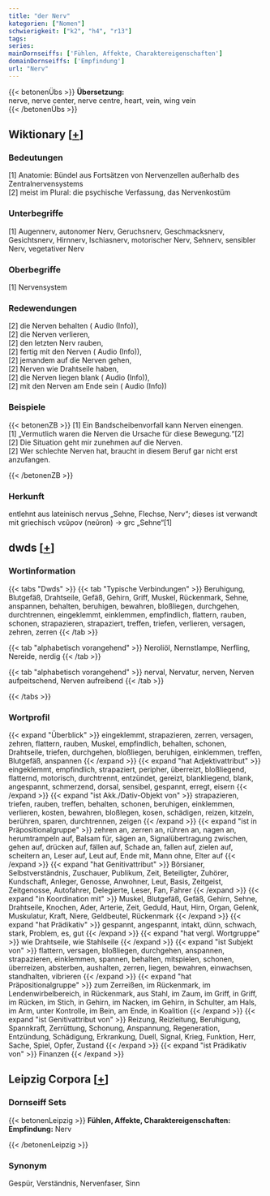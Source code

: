 ```yaml
---
title: "der Nerv"
kategorien: ["Nomen"]
schwierigkeit: ["k2", "h4", "r13"]
tags:
series:
mainDornseiffs: ['Fühlen, Affekte, Charaktereigenschaften']
domainDornseiffs: ['Empfindung']
url: "Nerv"
---
```


{{< betonenÜbs >}}
**Übersetzung:**  
nerve, nerve center, nerve centre, heart, vein, wing vein  
{{< /betonenÜbs >}}

## Wiktionary [[+](https://de.wiktionary.org/wiki/Nerv)]

### Bedeutungen
[1] Anatomie: Bündel aus Fortsätzen von Nervenzellen außerhalb des Zentralnervensystems  
[2] meist im Plural: die psychische Verfassung, das Nervenkostüm  

### Unterbegriffe
[1] Augennerv, autonomer Nerv, Geruchsnerv, Geschmacksnerv, Gesichtsnerv, Hirnnerv, Ischiasnerv, motorischer Nerv, Sehnerv, sensibler Nerv, vegetativer Nerv  

### Oberbegriffe
[1] Nervensystem  

### Redewendungen
[2] die Nerven behalten ( Audio (Info)),  
[2] die Nerven verlieren,  
[2] den letzten Nerv rauben,  
[2] fertig mit den Nerven ( Audio (Info)),  
[2] jemandem auf die Nerven gehen,  
[2] Nerven wie Drahtseile haben,  
[2] die Nerven liegen blank ( Audio (Info)),  
[2] mit den Nerven am Ende sein ( Audio (Info))  

### Beispiele
{{< betonenZB >}}
[1] Ein Bandscheibenvorfall kann Nerven einengen.  
[1] „Vermutlich waren die Nerven die Ursache für diese Bewegung.“[2]  
[2] Die Situation geht mir zunehmen auf die Nerven.  
[2] Wer schlechte Nerven hat, braucht in diesem Beruf gar nicht erst anzufangen.  

{{< /betonenZB >}}
### Herkunft
entlehnt aus lateinisch nervus „Sehne, Flechse, Nerv“; dieses ist verwandt mit griechisch νεῦρον (neῦron) → grc „Sehne“[1]  



## dwds [[+](https://www.dwds.de/wb/Nerv)]

### Wortinformation
{{< tabs "Dwds" >}}
{{< tab "Typische Verbindungen" >}}
Beruhigung, Blutgefäß, Drahtseile, Gefäß, Gehirn, Griff, Muskel, Rückenmark, Sehne, anspannen, behalten, beruhigen, bewahren, bloßliegen, durchgehen, durchtrennen, eingeklemmt, einklemmen, empfindlich, flattern, rauben, schonen, strapazieren, strapaziert, treffen, triefen, verlieren, versagen, zehren, zerren
{{< /tab >}}

{{< tab "alphabetisch vorangehend" >}}
Neroliöl, Nernstlampe, Nerfling, Nereide, nerdig
{{< /tab >}}

{{< tab "alphabetisch vorangehend" >}}
nerval, Nervatur, nerven, Nerven aufpeitschend, Nerven aufreibend
{{< /tab >}}

{{< /tabs >}}

### Wortprofil
{{< expand "Überblick" >}} eingeklemmt, strapazieren, zerren, versagen, zehren, flattern, rauben, Muskel, empfindlich, behalten, schonen, Drahtseile, triefen, durchgehen, bloßliegen, beruhigen, einklemmen, treffen, Blutgefäß, anspannen {{< /expand >}}
{{< expand "hat Adjektivattribut" >}} eingeklemmt, empfindlich, strapaziert, peripher, überreizt, bloßliegend, flatternd, motorisch, durchtrennt, entzündet, gereizt, blankliegend, blank, angespannt, schmerzend, dorsal, sensibel, gespannt, erregt, eisern {{< /expand >}}
{{< expand "ist Akk./Dativ-Objekt von" >}} strapazieren, triefen, rauben, treffen, behalten, schonen, beruhigen, einklemmen, verlieren, kosten, bewahren, bloßlegen, kosen, schädigen, reizen, kitzeln, berühren, sparen, durchtrennen, zeigen {{< /expand >}}
{{< expand "ist in Präpositionalgruppe" >}} zehren an, zerren an, rühren an, nagen an, herumtrampeln auf, Balsam für, sägen an, Signalübertragung zwischen, gehen auf, drücken auf, fällen auf, Schade an, fallen auf, zielen auf, scheitern an, Leser auf, Leut auf, Ende mit, Mann ohne, Elter auf {{< /expand >}}
{{< expand "hat Genitivattribut" >}} Börsianer, Selbstverständnis, Zuschauer, Publikum, Zeit, Beteiligter, Zuhörer, Kundschaft, Anleger, Genosse, Anwohner, Leut, Basis, Zeitgeist, Zeitgenosse, Autofahrer, Delegierte, Leser, Fan, Fahrer {{< /expand >}}
{{< expand "in Koordination mit" >}} Muskel, Blutgefäß, Gefäß, Gehirn, Sehne, Drahtseile, Knochen, Ader, Arterie, Zeit, Geduld, Haut, Hirn, Organ, Gelenk, Muskulatur, Kraft, Niere, Geldbeutel, Rückenmark {{< /expand >}}
{{< expand "hat Prädikativ" >}} gespannt, angespannt, intakt, dünn, schwach, stark, Problem, es, gut {{< /expand >}}
{{< expand "hat vergl. Wortgruppe" >}} wie Drahtseile, wie Stahlseile {{< /expand >}}
{{< expand "ist Subjekt von" >}} flattern, versagen, bloßliegen, durchgehen, anspannen, strapazieren, einklemmen, spannen, behalten, mitspielen, schonen, überreizen, absterben, aushalten, zerren, liegen, bewahren, einwachsen, standhalten, vibrieren {{< /expand >}}
{{< expand "hat Präpositionalgruppe" >}} zum Zerreißen, im Rückenmark, im Lendenwirbelbereich, in Rückenmark, aus Stahl, im Zaum, im Griff, in Griff, im Rücken, im Stich, in Gehirn, im Nacken, im Gehirn, in Schulter, am Hals, im Arm, unter Kontrolle, im Bein, am Ende, in Koalition {{< /expand >}}
{{< expand "ist Genitivattribut von" >}} Reizung, Reizleitung, Beruhigung, Spannkraft, Zerrüttung, Schonung, Anspannung, Regeneration, Entzündung, Schädigung, Erkrankung, Duell, Signal, Krieg, Funktion, Herr, Sache, Spiel, Opfer, Zustand {{< /expand >}}
{{< expand "ist Prädikativ von" >}} Finanzen {{< /expand >}}

## Leipzig Corpora [[+](https://corpora.uni-leipzig.de/en/res?word=Nerv&corpusId=deu_newscrawl-public_2018)]

### Dornseiff Sets
{{< betonenLeipzig >}}
**Fühlen, Affekte, Charaktereigenschaften:**  
**Empfindung:** Nerv  

{{< /betonenLeipzig >}}

### Synonym
Gespür, Verständnis, Nervenfaser, Sinn


